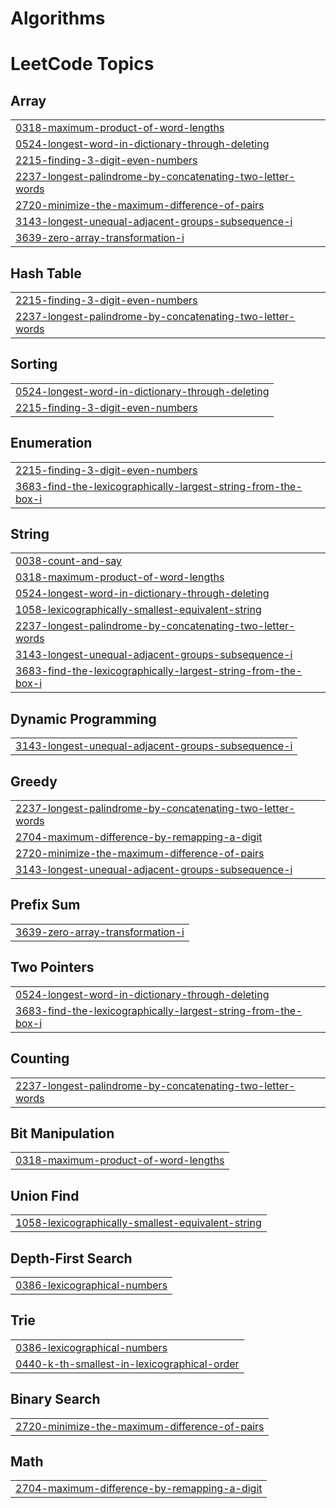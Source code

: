 # Algorithms

<!---LeetCode Topics Start-->
# LeetCode Topics
## Array
|  |
| ------- |
| [0318-maximum-product-of-word-lengths](https://github.com/ANINE-31517/Algorithms-and-problems/tree/master/0318-maximum-product-of-word-lengths) |
| [0524-longest-word-in-dictionary-through-deleting](https://github.com/ANINE-31517/Algorithms-and-problems/tree/master/0524-longest-word-in-dictionary-through-deleting) |
| [2215-finding-3-digit-even-numbers](https://github.com/ANINE-31517/Algorithms-and-problems/tree/master/2215-finding-3-digit-even-numbers) |
| [2237-longest-palindrome-by-concatenating-two-letter-words](https://github.com/ANINE-31517/Algorithms-and-problems/tree/master/2237-longest-palindrome-by-concatenating-two-letter-words) |
| [2720-minimize-the-maximum-difference-of-pairs](https://github.com/ANINE-31517/Algorithms-and-problems/tree/master/2720-minimize-the-maximum-difference-of-pairs) |
| [3143-longest-unequal-adjacent-groups-subsequence-i](https://github.com/ANINE-31517/Algorithms-and-problems/tree/master/3143-longest-unequal-adjacent-groups-subsequence-i) |
| [3639-zero-array-transformation-i](https://github.com/ANINE-31517/Algorithms-and-problems/tree/master/3639-zero-array-transformation-i) |
## Hash Table
|  |
| ------- |
| [2215-finding-3-digit-even-numbers](https://github.com/ANINE-31517/Algorithms-and-problems/tree/master/2215-finding-3-digit-even-numbers) |
| [2237-longest-palindrome-by-concatenating-two-letter-words](https://github.com/ANINE-31517/Algorithms-and-problems/tree/master/2237-longest-palindrome-by-concatenating-two-letter-words) |
## Sorting
|  |
| ------- |
| [0524-longest-word-in-dictionary-through-deleting](https://github.com/ANINE-31517/Algorithms-and-problems/tree/master/0524-longest-word-in-dictionary-through-deleting) |
| [2215-finding-3-digit-even-numbers](https://github.com/ANINE-31517/Algorithms-and-problems/tree/master/2215-finding-3-digit-even-numbers) |
## Enumeration
|  |
| ------- |
| [2215-finding-3-digit-even-numbers](https://github.com/ANINE-31517/Algorithms-and-problems/tree/master/2215-finding-3-digit-even-numbers) |
| [3683-find-the-lexicographically-largest-string-from-the-box-i](https://github.com/ANINE-31517/Algorithms-and-problems/tree/master/3683-find-the-lexicographically-largest-string-from-the-box-i) |
## String
|  |
| ------- |
| [0038-count-and-say](https://github.com/ANINE-31517/Algorithms-and-problems/tree/master/0038-count-and-say) |
| [0318-maximum-product-of-word-lengths](https://github.com/ANINE-31517/Algorithms-and-problems/tree/master/0318-maximum-product-of-word-lengths) |
| [0524-longest-word-in-dictionary-through-deleting](https://github.com/ANINE-31517/Algorithms-and-problems/tree/master/0524-longest-word-in-dictionary-through-deleting) |
| [1058-lexicographically-smallest-equivalent-string](https://github.com/ANINE-31517/Algorithms-and-problems/tree/master/1058-lexicographically-smallest-equivalent-string) |
| [2237-longest-palindrome-by-concatenating-two-letter-words](https://github.com/ANINE-31517/Algorithms-and-problems/tree/master/2237-longest-palindrome-by-concatenating-two-letter-words) |
| [3143-longest-unequal-adjacent-groups-subsequence-i](https://github.com/ANINE-31517/Algorithms-and-problems/tree/master/3143-longest-unequal-adjacent-groups-subsequence-i) |
| [3683-find-the-lexicographically-largest-string-from-the-box-i](https://github.com/ANINE-31517/Algorithms-and-problems/tree/master/3683-find-the-lexicographically-largest-string-from-the-box-i) |
## Dynamic Programming
|  |
| ------- |
| [3143-longest-unequal-adjacent-groups-subsequence-i](https://github.com/ANINE-31517/Algorithms-and-problems/tree/master/3143-longest-unequal-adjacent-groups-subsequence-i) |
## Greedy
|  |
| ------- |
| [2237-longest-palindrome-by-concatenating-two-letter-words](https://github.com/ANINE-31517/Algorithms-and-problems/tree/master/2237-longest-palindrome-by-concatenating-two-letter-words) |
| [2704-maximum-difference-by-remapping-a-digit](https://github.com/ANINE-31517/Algorithms-and-problems/tree/master/2704-maximum-difference-by-remapping-a-digit) |
| [2720-minimize-the-maximum-difference-of-pairs](https://github.com/ANINE-31517/Algorithms-and-problems/tree/master/2720-minimize-the-maximum-difference-of-pairs) |
| [3143-longest-unequal-adjacent-groups-subsequence-i](https://github.com/ANINE-31517/Algorithms-and-problems/tree/master/3143-longest-unequal-adjacent-groups-subsequence-i) |
## Prefix Sum
|  |
| ------- |
| [3639-zero-array-transformation-i](https://github.com/ANINE-31517/Algorithms-and-problems/tree/master/3639-zero-array-transformation-i) |
## Two Pointers
|  |
| ------- |
| [0524-longest-word-in-dictionary-through-deleting](https://github.com/ANINE-31517/Algorithms-and-problems/tree/master/0524-longest-word-in-dictionary-through-deleting) |
| [3683-find-the-lexicographically-largest-string-from-the-box-i](https://github.com/ANINE-31517/Algorithms-and-problems/tree/master/3683-find-the-lexicographically-largest-string-from-the-box-i) |
## Counting
|  |
| ------- |
| [2237-longest-palindrome-by-concatenating-two-letter-words](https://github.com/ANINE-31517/Algorithms-and-problems/tree/master/2237-longest-palindrome-by-concatenating-two-letter-words) |
## Bit Manipulation
|  |
| ------- |
| [0318-maximum-product-of-word-lengths](https://github.com/ANINE-31517/Algorithms-and-problems/tree/master/0318-maximum-product-of-word-lengths) |
## Union Find
|  |
| ------- |
| [1058-lexicographically-smallest-equivalent-string](https://github.com/ANINE-31517/Algorithms-and-problems/tree/master/1058-lexicographically-smallest-equivalent-string) |
## Depth-First Search
|  |
| ------- |
| [0386-lexicographical-numbers](https://github.com/ANINE-31517/Algorithms-and-problems/tree/master/0386-lexicographical-numbers) |
## Trie
|  |
| ------- |
| [0386-lexicographical-numbers](https://github.com/ANINE-31517/Algorithms-and-problems/tree/master/0386-lexicographical-numbers) |
| [0440-k-th-smallest-in-lexicographical-order](https://github.com/ANINE-31517/Algorithms-and-problems/tree/master/0440-k-th-smallest-in-lexicographical-order) |
## Binary Search
|  |
| ------- |
| [2720-minimize-the-maximum-difference-of-pairs](https://github.com/ANINE-31517/Algorithms-and-problems/tree/master/2720-minimize-the-maximum-difference-of-pairs) |
## Math
|  |
| ------- |
| [2704-maximum-difference-by-remapping-a-digit](https://github.com/ANINE-31517/Algorithms-and-problems/tree/master/2704-maximum-difference-by-remapping-a-digit) |
<!---LeetCode Topics End-->